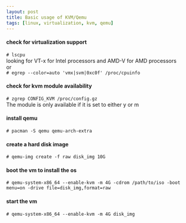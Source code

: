```yaml
---
layout: post
title: Basic usage of KVM/Qemu
tags: [linux, virtualization, kvm, qemu]
---
```


#### check for virtualization support
`# lscpu`<br>
looking for VT-x for Intel processors and AMD-V for AMD processors<br>
or<br>
`# egrep --color=auto 'vmx|svm|0xc0f' /proc/cpuinfo`

#### check for kvm module availability
`# zgrep CONFIG_KVM /proc/config.gz`<br>
The module is only available if it is set to either y or m

#### install qemu
`# pacman -S qemu qemu-arch-extra`

#### create a hard disk image
`# qemu-img create -f raw disk_img 10G`

#### boot the vm to install the os
`# qemu-system-x86_64 --enable-kvm -m 4G -cdrom /path/to/iso -boot menu=on -drive file=disk_img,format=raw`

#### start the vm
`# qemu-system-x86_64 --enable-kvm -m 4G disk_img`

